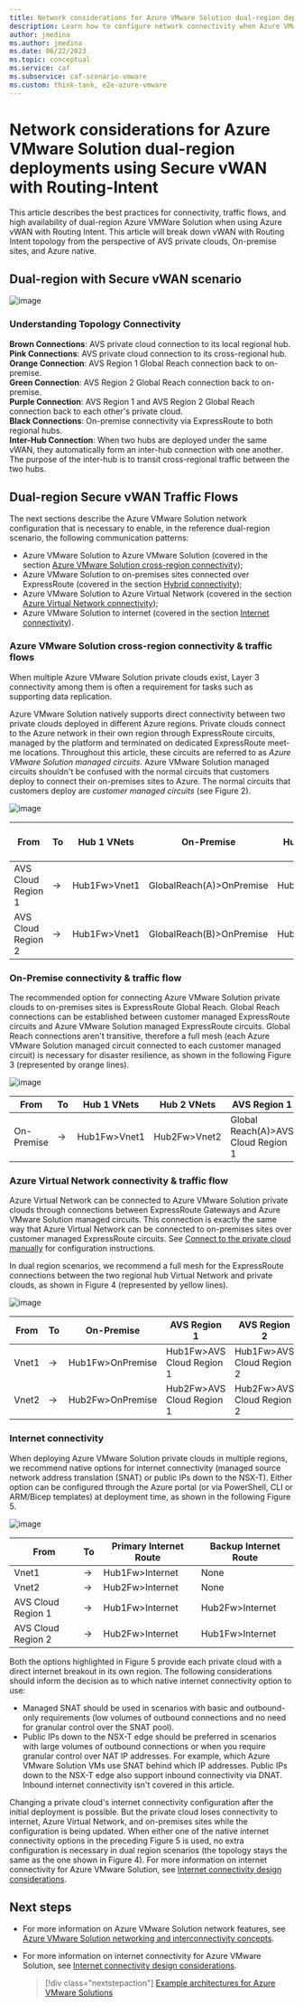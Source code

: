 ```yaml
---
title: Network considerations for Azure VMware Solution dual-region deployments with Secure vWAN
description: Learn how to configure network connectivity when Azure VMware Solution private clouds are deployed in two Azure regions with Secure vWAN.
author: jmedina
ms.author: jmedina
ms.date: 06/22/2023
ms.topic: conceptual
ms.service: caf
ms.subservice: caf-scenario-vmware
ms.custom: think-tank, e2e-azure-vmware
---
```


# Network considerations for Azure VMware Solution dual-region deployments using Secure vWAN with Routing-Intent

This article describes the best practices for connectivity, traffic flows, and high availability of dual-region Azure VMWare Solution when using Azure vWAN with Routing Intent. This article will break down vWAN with Routing Intent topology from the perspective of AVS private clouds, On-premise sites, and Azure native. 

## Dual-region with Secure vWAN scenario  

![image](https://github.com/jasonamedina/Enterprise-Scale-for-AVS/assets/97964083/0d2d0b80-e550-4f69-a321-411658a066ab)
### Understanding Topology Connectivity 
**Brown Connections**: AVS private cloud connection to its local regional hub.  
**Pink Connections**: AVS private cloud connection to its cross-regional hub.   
**Orange Connection**: AVS Region 1 Global Reach connection back to on-premise.   
**Green Connection**: AVS Region 2 Global Reach connection back to on-premise.   
**Purple Connection**: AVS Region 1 and AVS Region 2 Global Reach connection back to each other's private cloud.   
**Black Connections**: On-premise connectivity via ExpressRoute to both regional hubs.  
**Inter-Hub Connection**: When two hubs are deployed under the same vWAN, they automatically form an inter-hub connection with one another. The purpose of the inter-hub is to transit cross-regional traffic between the two hubs.  

## Dual-region Secure vWAN Traffic Flows

The next sections describe the Azure VMware Solution network configuration that is necessary to enable, in the reference dual-region scenario, the following communication patterns:

- Azure VMware Solution to Azure VMware Solution (covered in the section [Azure VMware Solution cross-region connectivity](#azure-vmware-solution-cross-region-connectivity));
- Azure VMware Solution to on-premises sites connected over ExpressRoute (covered in the section [Hybrid connectivity](#hybrid-connectivity));
- Azure VMware Solution to Azure Virtual Network (covered in the section [Azure Virtual Network connectivity](#azure-virtual-network-connectivity));
- Azure VMware Solution to internet (covered in the section [Internet connectivity](#internet-connectivity)).

### Azure VMware Solution cross-region connectivity & traffic flows

When multiple Azure VMware Solution private clouds exist, Layer 3 connectivity among them is often a requirement for tasks such as supporting data replication.

Azure VMware Solution natively supports direct connectivity between two private clouds deployed in different Azure regions. Private clouds connect to the Azure network in their own region through ExpressRoute circuits, managed by the platform and terminated on dedicated ExpressRoute meet-me locations. Throughout this article, these circuits are referred to as *Azure VMware Solution managed circuits*. Azure VMware Solution managed circuits shouldn't be confused with the normal circuits that customers deploy to connect their on-premises sites to Azure. The normal circuits that customers deploy are *customer managed circuits* (see Figure 2).

![image](https://github.com/jasonamedina/Enterprise-Scale-for-AVS/assets/97964083/43d9ac83-d982-4cd1-8760-ff32b5dd6f76)


| From |   To |  Hub 1 VNets | On-Premise | Hub 2 VNets | Cross-Regional AVS Private Cloud|
| -------------- | -------- | ---------- | ---| ---| ---|
| AVS Cloud Region 1    | &#8594;| Hub1Fw>Vnet1|  GlobalReach(A)>OnPremise   | Hub2Fw>Vnet2 | Global Reach(C)>AVS Cloud Region 2|
| AVS Cloud Region 2   | &#8594;|  Hub1Fw>Vnet1 |  GlobalReach(B)>OnPremise   | Hub2Fw>Vnet2 | Global Reach(C)>AVS Cloud Region 1|

### On-Premise connectivity & traffic flow

The recommended option for connecting Azure VMware Solution private clouds to on-premises sites is ExpressRoute Global Reach. Global Reach connections can be established between customer managed ExpressRoute circuits and Azure VMware Solution managed ExpressRoute circuits. Global Reach connections aren't transitive, therefore a full mesh (each Azure VMware Solution managed circuit connected to each customer managed circuit) is necessary for disaster resilience, as shown in the following Figure 3 (represented by orange lines).

![image](https://github.com/jasonamedina/Enterprise-Scale-for-AVS/assets/97964083/9ce15daf-f6a8-412a-8d5f-a01c68bd3df1)


| From |   To |  Hub 1 VNets | Hub 2 VNets | AVS Region 1| AVS Region 2| 
| -------------- | -------- | ---------- | ---| ---| ---|
| On-Premise    | &#8594;| Hub1Fw>Vnet1|  Hub2Fw>Vnet2  | Global Reach(A)>AVS Cloud Region 1 | Global Reach(B)>AVS Cloud Region 2| 

### Azure Virtual Network connectivity & traffic flow

Azure Virtual Network can be connected to Azure VMware Solution private clouds through connections between ExpressRoute Gateways and Azure VMware Solution managed circuits. This connection is exactly the same way that Azure Virtual Network can be connected to on-premises sites over customer managed ExpressRoute circuits. See [Connect to the private cloud manually](/azure/azure-vmware/tutorial-configure-networking#connect-to-the-private-cloud-manually) for configuration instructions.

In dual region scenarios, we recommend a full mesh for the ExpressRoute connections between the two regional hub Virtual Network and private clouds, as shown in Figure 4 (represented by yellow lines).

![image](https://github.com/jasonamedina/Enterprise-Scale-for-AVS/assets/97964083/5f153c7b-f683-44e7-b9ab-cebece766580)

| From |   To |  On-Premise | AVS Region 1 | AVS Region 2| Cross-Region Vnet| 
| -------------- | -------- | ---------- | ---| ---| ---|
| Vnet1    | &#8594;| Hub1Fw>OnPremise|  Hub1Fw>AVS Cloud Region 1  | Hub1Fw>AVS Cloud Region 2 | Hub1Fw>Hub2Fw>Vnet2 |
| Vnet2    | &#8594;| Hub2Fw>OnPremise|  Hub2Fw>AVS Cloud Region 1  | Hub2Fw>AVS Cloud Region 2 | Hub2Fw>Hub1Fw>Vnet1 |

### Internet connectivity

When deploying Azure VMware Solution private clouds in multiple regions, we recommend native options for internet connectivity (managed source network address translation (SNAT) or public IPs down to the NSX-T). Either option can be configured through the Azure portal (or via PowerShell, CLI or ARM/Bicep templates) at deployment time, as shown in the following Figure 5.

![image](https://github.com/jasonamedina/Enterprise-Scale-for-AVS/assets/97964083/42be71ef-5416-41e7-8f8b-a0a177757ed8)

| From |   To |  Primary Internet Route | Backup Internet Route
| -------------- | -------- | ---------- | ---------- |
| Vnet1    | &#8594;| Hub1Fw>Internet| None|
| Vnet2    | &#8594;| Hub2Fw>Internet| None|
| AVS Cloud Region 1    | &#8594;| Hub1Fw>Internet| Hub2Fw>Internet|
| AVS Cloud Region 2    | &#8594;| Hub2Fw>Internet| Hub1Fw>Internet|

Both the options highlighted in Figure 5 provide each private cloud with a direct internet breakout in its own region. The following considerations should inform the decision as to which native internet connectivity option to use:

- Managed SNAT should be used in scenarios with basic and outbound-only requirements (low volumes of outbound connections and no need for granular control over the SNAT pool).
- Public IPs down to the NSX-T edge should be preferred in scenarios with large volumes of outbound connections or when you require granular control over NAT IP addresses. For example, which Azure VMware Solution VMs use SNAT behind which IP addresses. Public IPs down to the NSX-T edge also support inbound connectivity via DNAT. Inbound internet connectivity isn't covered in this article.

Changing a private cloud's internet connectivity configuration after the initial deployment is possible. But the private cloud loses connectivity to internet, Azure Virtual Network, and on-premises sites while the configuration is being updated. When either one of the native internet connectivity options in the preceding Figure 5 is used, no extra configuration is necessary in dual region scenarios (the topology stays the same as the one shown in Figure 4). For more information on internet connectivity for Azure VMware Solution, see [Internet connectivity design considerations](/azure/azure-vmware/concepts-design-public-internet-access).

## Next steps

- For more information on Azure VMware Solution network features, see [Azure VMware Solution networking and interconnectivity concepts](/azure/azure-vmware/concepts-networking).
- For more information on internet connectivity for Azure VMware Solution, see [Internet connectivity design considerations](/azure/azure-vmware/concepts-design-public-internet-access).

  > [!div class="nextstepaction"]
  > [Example architectures for Azure VMware Solutions](./example-architectures.md)
